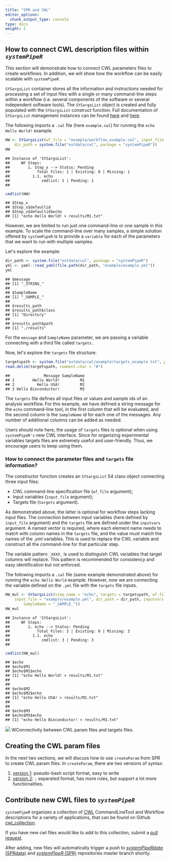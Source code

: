 ```yaml
---
title: "SPR and CWL" 
editor_options: 
  chunk_output_type: console
type: docs
weight: 2
---
```






## How to connect CWL description files within _`systemPipeR`_ 

This section will demonstrate how to connect CWL parameters files to create 
workflows. In addition, we will show how the workflow can be easily scalable 
with _`systemPipeR`_.

`SYSargsList` container stores all the information and instructions needed for processing 
a set of input files with a single or many command-line steps within a workflow 
(i.e. several components of the software or several independent software tools). 
The `SYSargsList` object is created and fully populated with the `SYSargsList` construct
function. 
Full documentation of `SYSargsList` management instances can be found [here](/sp/spr/introduction/#workflow-management-with-sysargslist)
and [here](/sp/spr/sp_run/step_interactive/#adding-the-first-step).

The following imports a `.cwl` file (here `example.cwl`) for running the `echo Hello World!` 
example.


```r
HW <- SYSargsList(wf_file = "example/workflow_example.cwl", input_file = "example/example_single.yml",
    dir_path = system.file("extdata/cwl", package = "systemPipeR"))
HW
```

```
## Instance of 'SYSargsList': 
##     WF Steps:
##        1. Step_x --> Status: Pending 
##            Total Files: 1 | Existing: 0 | Missing: 1 
##          1.1. echo
##              cmdlist: 1 | Pending: 1
## 
```

```r
cmdlist(HW)
```

```
## $Step_x
## $Step_x$defaultid
## $Step_x$defaultid$echo
## [1] "echo Hello World! > results/M1.txt"
```

However, we are limited to run just one command-line or one sample in this example. 
To scale the command-line over many samples, a simple solution offered by `systemPipeR` 
is to provide a `variable` for each of the parameters that we want to run with multiple samples. 

Let's explore the example:


```r
dir_path <- system.file("extdata/cwl", package = "systemPipeR")
yml <- yaml::read_yaml(file.path(dir_path, "example/example.yml"))
yml
```

```
## $message
## [1] "_STRING_"
## 
## $SampleName
## [1] "_SAMPLE_"
## 
## $results_path
## $results_path$class
## [1] "Directory"
## 
## $results_path$path
## [1] "./results"
```

For the `message` and `SampleName` parameter, we are passing a variable connecting 
with a third file called `targets.` 

Now, let's explore the `targets` file structure:


```r
targetspath <- system.file("extdata/cwl/example/targets_example.txt", package = "systemPipeR")
read.delim(targetspath, comment.char = "#")
```

```
##               Message SampleName
## 1        Hello World!         M1
## 2          Hello USA!         M2
## 3 Hello Bioconductor!         M3
```

The `targets` file defines all input files or values and sample ids of an analysis workflow. 
For this example, we have defined a string message for the `echo` command-line tool,
in the first column that will be evaluated, and the second column is the 
`SampleName` id for each one of the messages.
Any number of additional columns can be added as needed.

Users should note here, the usage of `targets` files is optional when using 
`systemPipeR's` new CWL interface. Since for organizing experimental variables targets 
files are extremely useful and user-friendly. Thus, we encourage users to keep using them.

### How to connect the parameter files and `targets` file information?

The constructor function creates an `SYSargsList` S4 class object connecting three input files:

  - CWL command-line specification file (`wf_file` argument);
  - Input variables (`input_file` argument);
  - Targets file (`targets` argument).
    
As demonstrated above, the latter is optional for workflow steps lacking input files. 
The connection between input variables (here defined by `input_file` argument) 
and the `targets` file are defined under the `inputvars` argument. 
A named vector is required, where each element name needs to match with column 
names in the `targets` file, and the value must match the names of the *.yml* 
variables. This is used to replace the CWL variable and construct all the command-line
for that particular step. 

The variable pattern `_XXXX_` is used to distinguish CWL variables that target 
columns will replace. This pattern is recommended for consistency and easy identification
but not enforced.

The following imports a `.cwl` file (same example demonstrated above) for running
the `echo Hello World` example. However, now we are connecting the variable defined 
on the `.yml` file with the `targets` file inputs.


```r
HW_mul <- SYSargsList(step_name = "echo", targets = targetspath, wf_file = "example/workflow_example.cwl",
    input_file = "example/example.yml", dir_path = dir_path, inputvars = c(Message = "_STRING_",
        SampleName = "_SAMPLE_"))
HW_mul
```

```
## Instance of 'SYSargsList': 
##     WF Steps:
##        1. echo --> Status: Pending 
##            Total Files: 3 | Existing: 0 | Missing: 3 
##          1.1. echo
##              cmdlist: 3 | Pending: 3
## 
```

```r
cmdlist(HW_mul)
```

```
## $echo
## $echo$M1
## $echo$M1$echo
## [1] "echo Hello World! > results/M1.txt"
## 
## 
## $echo$M2
## $echo$M2$echo
## [1] "echo Hello USA! > results/M2.txt"
## 
## 
## $echo$M3
## $echo$M3$echo
## [1] "echo Hello Bioconductor! > results/M3.txt"
```



![](../../SPR_CWL_hello.png)
WConnectivity between CWL param files and targets files.

## Creating the CWL param files 

In the next two sections, we will discuss how to use `createParam` from SPR 
to create CWL param files. In `createParam`, there are two versions of syntax:

1. [version 1](../create_param_v1): pseudo-bash script format, easy to write
1. [version 2](../create_param_v2): `;` separated format, has more rules, but support 
   a lot more functionalities. 


## Contribute new CWL files to _`systemPipeR`_

_`systemPipeR`_ organizes a collection of [CWL](https://www.commonwl.org/) CommandLineTool and 
Workflow descriptions for a variety of applications, that can be 
found on Github [cwl_collection](https://github.com/systemPipeR/cwl_collection). 

If you have new cwl files would like to add to this collection, submit a 
[pull request](https://github.com/systemPipeR/cwl_collection/pulls).

After adding, new files will automatically trigger a
push to [*systemPipeRdata* (SPRdata)](https://github.com/tgirke/systemPipeRdata) 
and [*systemPipeR* (SPR)](https://github.com/tgirke/systemPipeR) repositories master branch
shortly.


